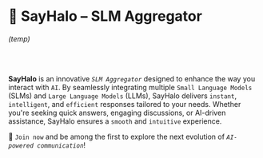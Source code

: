 # 🧳 SayHalo – SLM Aggregator

###### (temp)
<br>

**SayHalo** is an innovative *`SLM Aggregator`* designed to enhance the way you interact with `AI`. By seamlessly integrating multiple `Small Language Models` (SLMs) and `Large Language Models` (LLMs), SayHalo delivers `instant`, `intelligent`, and `efficient` responses tailored to your needs. Whether you're seeking quick answers, engaging discussions, or AI-driven assistance, SayHalo ensures a `smooth` and `intuitive` experience.

🚀 `Join now` and be among the first to explore the next evolution of *`AI-powered communication`*!
